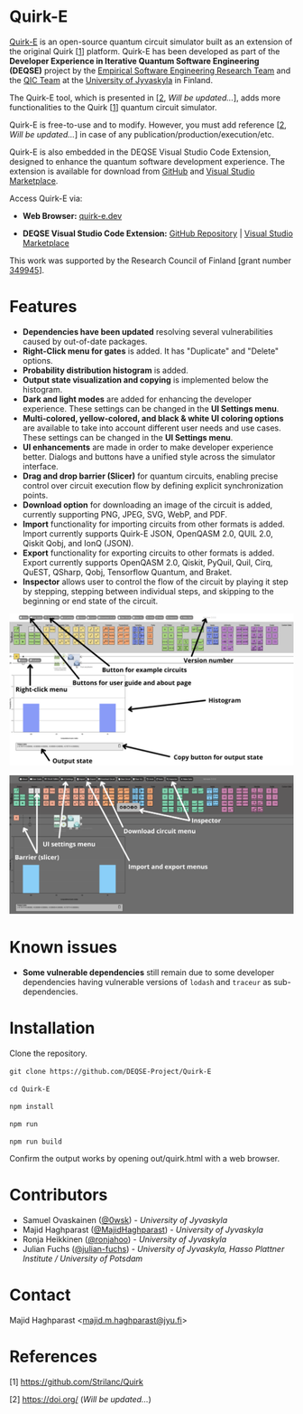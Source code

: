 # Quirk-E

[Quirk-E](https://quirk-e.dev) is an open-source quantum circuit simulator built as an extension of the original Quirk [[1](https://github.com/Strilanc/Quirk)] platform. Quirk-E has been developed as part of the <strong>Developer Experience in Iterative Quantum Software Engineering (DEQSE)</strong> project by the [Empirical Software Engineering Research Team](https://www.jyu.fi/en/research-groups/empirical-software-engineering-research) and the [QIC Team](https://www.jyu.fi/en/research-groups/quantum-information-and-computation-team) at the [University of Jyvaskyla](https://www.jyu.fi/en) in Finland.

The Quirk-E tool, which is presented in [[2](https://doi.org/), *Will be updated...*], adds more functionalities to the Quirk [[1](https://github.com/Strilanc/Quirk)] quantum circuit simulator.

Quirk-E is free-to-use and to modify. However, you must add reference [[2](https://doi.org/), *Will be updated...*] in case of any publication/production/execution/etc.

Quirk-E is also embedded in the DEQSE Visual Studio Code Extension, designed to enhance the quantum software development experience. The extension is available for download from [GitHub](https://github.com/DEQSE-Project/deqse-vscode-extension) and [Visual Studio Marketplace](https://marketplace.visualstudio.com/publishers/jyuqicteam).

Access Quirk-E via:

- **Web Browser:** [quirk-e.dev](https://quirk-e.dev/)

- **DEQSE Visual Studio Code Extension:** [GitHub Repository](https://github.com/DEQSE-Project/deqse-vscode-extension) | [Visual Studio Marketplace](https://marketplace.visualstudio.com/items?itemName=JYUQICTeam.deqse)

This work was supported by the Research Council of Finland [grant number [349945](https://research.fi/en/results/funding/70030)].

# Features

- **Dependencies have been updated** resolving several vulnerabilities caused by out-of-date packages.
- **Right-Click menu for gates** is added. It has "Duplicate" and "Delete" options.
- **Probability distribution histogram** is added.
- **Output state visualization and copying** is implemented below the histogram.
- **Dark and light modes** are added for enhancing the developer experience. These settings can be changed in the **UI Settings menu**.
- **Multi-colored, yellow-colored, and black & white UI coloring options** are available to take into account different user needs and use cases. These settings can be changed in the **UI Settings menu**.
- **UI enhancements** are made in order to make developer experience better. Dialogs and buttons have a unified style across the simulator interface.
- **Drag and drop barrier (Slicer)** for quantum circuits, enabling precise control over circuit execution flow by defining explicit synchronization points.
- **Download option** for downloading an image of the circuit is added, currently supporting PNG, JPEG, SVG, WebP, and PDF.
- **Import** functionality for importing circuits from other formats is added. Import currently supports Quirk-E JSON, OpenQASM 2.0, QUIL 2.0, Qiskit Qobj, and IonQ (JSON).
- **Export** functionality for exporting circuits to other formats is added. Export currently supports OpenQASM 2.0, Qiskit, PyQuil, Quil, Cirq, QuEST, QSharp, Qobj, Tensorflow Quantum, and Braket.
- **Inspector** allows user to control the flow of the circuit by playing it step by stepping, stepping between individual steps, and skipping to the beginning or end state of the circuit.

![Added features showed in light, multi-colored UI](doc/README-light.png)

![Additional added features showed in dark, yellow-colored UI](doc/README-dark.png)

# Known issues

- **Some vulnerable dependencies** still remain due to some developer dependencies having vulnerable versions of `lodash` and `traceur` as sub-dependencies.

# Installation

Clone the repository.

`git clone https://github.com/DEQSE-Project/Quirk-E` 

`cd Quirk-E`

`npm install`

`npm run`

`npm run build`

Confirm the output works by opening out/quirk.html with a web browser.

# Contributors

- Samuel Ovaskainen ([@0wsk](https://github.com/0wsk)) - *University of Jyvaskyla*
- Majid Haghparast ([@MajidHaghparast](https://github.com/MajidHaghparast)) - *University of Jyvaskyla*
- Ronja Heikkinen ([@ronjahoo](https://github.com/ronjahoo)) - *University of Jyvaskyla*
- Julian Fuchs ([@julian-fuchs](https://github.com/julian-fuchs)) - *University of Jyvaskyla, Hasso Plattner Institute / University of Potsdam*

# Contact

Majid Haghparast <<majid.m.haghparast@jyu.fi>>

# References

[1] https://github.com/Strilanc/Quirk

[2] https://doi.org/ (*Will be updated...*)
